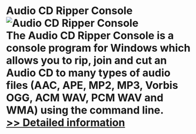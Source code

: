 # Audio CD Ripper Console<br />![Audio CD Ripper Console](https://mycommerce.akamaized.net/api/pimages/P300914525/BIG/300914525.PNG)<br />The Audio CD Ripper Console is a console program for Windows which allows you to rip, join and cut an Audio CD to many types of audio files (AAC, APE, MP2, MP3, Vorbis OGG, ACM WAV, PCM WAV and WMA) using the command line.<br />[>> Detailed information](https://secure.shareit.com/shareit/product.html?productid=300914525&affiliateid=200057808)